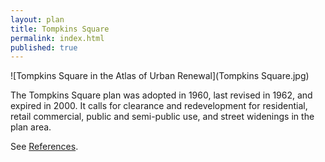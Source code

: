 ```yaml
---
layout: plan
title: Tompkins Square
permalink: index.html
published: true
---
```


![Tompkins Square in the Atlas of Urban Renewal](Tompkins Square.jpg)

The Tompkins Square plan was adopted in 1960, last revised in 1962, and expired in 2000. It calls for clearance and redevelopment for residential, retail commercial, public and semi-public use, and street widenings in the plan area.

See [References](http://www.urbanreviewer.org/#page=references.html).
